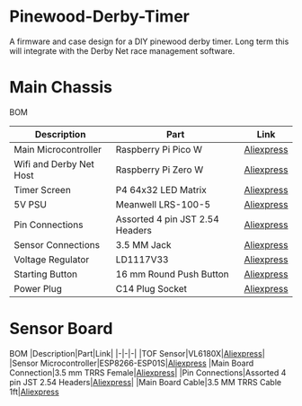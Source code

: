 # Pinewood-Derby-Timer
A firmware and case design for a DIY pinewood derby timer. Long term this will integrate with the Derby Net race management software.

# Main Chassis

BOM

|Description|Part|Link|
|-|-|-|
|Main Microcontroller|Raspberry Pi Pico W|[Aliexpress](https://www.aliexpress.us/item/3256805317728363.html?spm=a2g0o.productlist.main.3.22611e4fjFEMLK&algo_pvid=39610c00-e1b9-4aec-9cec-0bbfb9983eaa&algo_exp_id=39610c00-e1b9-4aec-9cec-0bbfb9983eaa-2&pdp_ext_f=%7B%22order%22%3A%228%22%2C%22eval%22%3A%221%22%7D&pdp_npi=4%40dis%21USD%2110.61%216.90%21%21%2110.61%216.90%21%40%2112000033341226132%21sea%21US%211904804129%21X&curPageLogUid=GuRSvJT1bYrf&utparam-url=scene%3Asearch%7Cquery_from%3A)|
|Wifi and Derby Net Host|Raspberry Pi Zero W|[Aliexpress](https://www.aliexpress.us/item/3256805605866860.html?spm=a2g0o.productlist.main.1.4f4c65cfn10L15&algo_pvid=21984dbf-73e7-457b-8d44-a15aec5beb58&algo_exp_id=21984dbf-73e7-457b-8d44-a15aec5beb58-0&pdp_ext_f=%7B%22order%22%3A%223151%22%2C%22eval%22%3A%221%22%7D&pdp_npi=4%40dis%21USD%2116.78%2116.78%21%21%2116.78%2116.78%21%40%2112000034369562374%21sea%21US%211904804129%21X&curPageLogUid=47UVyV3l2OUC&utparam-url=scene%3Asearch%7Cquery_from%3A)
|Timer Screen|P4 64x32 LED Matrix|[Aliexpress](https://www.aliexpress.us/item/3256804589638597.html?spm=a2g0o.order_list.order_list_main.63.1b071802zhrFcb&gatewayAdapt=glo2usa)|
|5V PSU|Meanwell LRS-100-5|[Aliexpress](https://www.aliexpress.us/item/3256805881564763.html?spm=a2g0o.productlist.main.5.3197SrTtSrTtHK&algo_pvid=1ca8c4f1-d31b-49ff-9ce3-bbb0e1239ea2&algo_exp_id=1ca8c4f1-d31b-49ff-9ce3-bbb0e1239ea2-4&pdp_ext_f=%7B%22order%22%3A%22-1%22%2C%22eval%22%3A%221%22%7D&pdp_npi=4%40dis%21USD%2112.60%2112.60%21%21%2191.00%2191.00%21%40%2112000035579855872%21sea%21US%211904804129%21X&curPageLogUid=PKbuf6nNPCEw&utparam-url=scene%3Asearch%7Cquery_from%3A)|
|Pin Connections|Assorted 4 pin JST 2.54 Headers|[Aliexpress](https://www.aliexpress.us/item/3256806894018733.html?spm=a2g0o.order_list.order_list_main.178.1b071802zhrFcb&gatewayAdapt=glo2usa)|
|Sensor Connections|3.5 MM Jack|[Aliexpress](https://www.aliexpress.us/item/3256803435015141.html?spm=a2g0o.order_list.order_list_main.10.63f81802t4SPXu&gatewayAdapt=glo2usa)|
|Voltage Regulator|LD1117V33|[Aliexpress](https://www.aliexpress.us/item/3256806308155209.html?spm=a2g0o.productlist.main.1.5bb46025Ul0rMu&algo_pvid=a7ad22ea-ed0c-4a1c-9f27-c7c9674e1e62&algo_exp_id=a7ad22ea-ed0c-4a1c-9f27-c7c9674e1e62-0&pdp_ext_f=%7B%22order%22%3A%2257%22%2C%22eval%22%3A%221%22%7D&pdp_npi=4%40dis%21USD%218.60%212.49%21%21%2162.09%2118.01%21%40%2112000037812808697%21sea%21US%211904804129%21X&curPageLogUid=uiYgSwbJUKlw&utparam-url=scene%3Asearch%7Cquery_from%3A)|
|Starting Button|16 mm Round Push Button|[Aliexpress](https://www.aliexpress.us/item/2255800895415537.html?spm=a2g0o.productlist.main.7.51c1VwILVwILsh&algo_pvid=ee3e8d61-f0d7-4586-89a3-7286ecbe6f2f&algo_exp_id=ee3e8d61-f0d7-4586-89a3-7286ecbe6f2f-6&pdp_ext_f=%7B%22order%22%3A%22461%22%2C%22eval%22%3A%221%22%7D&pdp_npi=4%40dis%21USD%211.74%211.74%21%21%211.74%211.74%21%40%2110000014240381776%21sea%21US%211904804129%21X&curPageLogUid=q6Y7iC2eUG0V&utparam-url=scene%3Asearch%7Cquery_from%3A)|
|Power Plug|C14 Plug Socket|[Aliexpress](https://www.aliexpress.us/item/2251832772820835.html?spm=a2g0o.productlist.main.2.3d591da2HOevWD&algo_pvid=301f694e-7d78-4547-8c4a-70b1e5217175&algo_exp_id=301f694e-7d78-4547-8c4a-70b1e5217175-1&pdp_ext_f=%7B%22order%22%3A%22107%22%2C%22eval%22%3A%221%22%7D&pdp_npi=4%40dis%21USD%211.77%211.77%21%21%211.77%211.77%21%40%2166368851735%21sea%21US%211904804129%21X&curPageLogUid=OQS6Zu5POJlK&utparam-url=scene%3Asearch%7Cquery_from%3A)


# Sensor Board
BOM
|Description|Part|Link|
|-|-|-|
|TOF Sensor|VL6180X|[Aliexpress](https://www.aliexpress.us/item/3256806030301281.html?spm=a2g0o.order_list.order_list_main.148.1b071802zhrFcb&gatewayAdapt=glo2usa)|
|Sensor Microcontroller|ESP8266-ESP01S|[Aliexpress](https://www.aliexpress.us/item/3256805668764137.html?spm=a2g0o.productlist.main.7.2642a9UQa9UQw8&algo_pvid=16431d19-637c-4e04-bde9-98033749f50c&algo_exp_id=16431d19-637c-4e04-bde9-98033749f50c-6&pdp_ext_f=%7B%22order%22%3A%2225%22%2C%22eval%22%3A%221%22%7D&pdp_npi=4%40dis%21USD%210.67%210.67%21%21%210.67%210.67%21%40%2112000034586676462%21sea%21US%211904804129%21X&curPageLogUid=OGikxrhcl3al&utparam-url=scene%3Asearch%7Cquery_from%3A)
|Main Board Connection|3.5 mm TRRS Female|[Aliexpress](https://www.aliexpress.us/item/3256806426250837.html?spm=a2g0o.order_list.order_list_main.153.1b071802zhrFcb&gatewayAdapt=glo2usa)|
|Pin Connections|Assorted 4 pin JST 2.54 Headers|[Aliexpress](https://www.aliexpress.us/item/3256806894018733.html?spm=a2g0o.order_list.order_list_main.178.1b071802zhrFcb&gatewayAdapt=glo2usa)|
|Main Board Cable|3.5 MM TRRS Cable 1ft|[Aliexpress](https://www.aliexpress.us/item/2255799918035646.html?spm=a2g0o.productlist.main.11.42f71f99Hc2X7e&algo_pvid=1045a3ea-71c7-4901-af9f-98f3649a2b68&algo_exp_id=1045a3ea-71c7-4901-af9f-98f3649a2b68-10&pdp_ext_f=%7B%22order%22%3A%22618%22%2C%22eval%22%3A%221%22%7D&pdp_npi=4%40dis%21USD%211.11%211.11%21%21%211.11%211.11%21%40%2110000000271066829%21sea%21US%211904804129%21X&curPageLogUid=soE38LRGgXtO&utparam-url=scene%3Asearch%7Cquery_from%3A)
